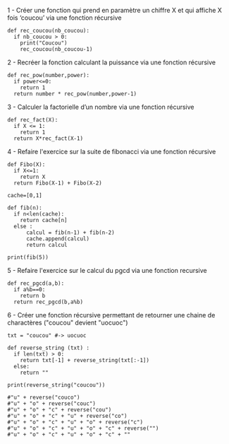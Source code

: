 1 - Créer une fonction qui prend en paramètre un chiffre X et qui affiche X fois ‘coucou’ via une fonction récursive 

```
def rec_coucou(nb_coucou):
  if nb_coucou > 0:
    print("Coucou")
    rec_coucou(nb_coucou-1)
```

2 - Recréer la fonction calculant la puissance via une fonction récursive

```
def rec_pow(number,power):
  if power<=0:
    return 1
  return number * rec_pow(number,power-1)
```

3 - Calculer la factorielle d’un nombre via une fonction récursive

```
def rec_fact(X):
  if X <= 1:
    return 1
  return X*rec_fact(X-1)
```


4 - Refaire l'exercice sur la suite de fibonacci via une fonction récursive

```
def Fibo(X):
  if X<=1:
    return X
  return Fibo(X-1) + Fibo(X-2)
```

```
cache=[0,1]

def fib(n):
  if n<len(cache):
    return cache[n] 
  else :
      calcul = fib(n-1) + fib(n-2) 
      cache.append(calcul) 
      return calcul

print(fib(5))
```

5 - Refaire l'exercice sur le calcul du pgcd via une fonction recursive

```
def rec_pgcd(a,b):
  if a%b==0:
    return b
  return rec_pgcd(b,a%b)
```

6 - Créer une fonction récursive permettant de retourner une chaine de charactères ("coucou" devient "uocuoc")

```
txt = "coucou" #-> uocuoc

def reverse_string (txt) :
  if len(txt) > 0:
    return txt[-1] + reverse_string(txt[:-1])
  else:
    return ""

print(reverse_string("coucou"))

#"u" + reverse("couco")
#"u" + "o" + reverse("couc")
#"u" + "o" + "c" + reverse("cou")
#"u" + "o" + "c" + "u" + reverse("co")
#"u" + "o" + "c" + "u" + "o" + reverse("c")
#"u" + "o" + "c" + "u" + "o" + "c" + reverse("")
#"u" + "o" + "c" + "u" + "o" + "c" + ""
```
